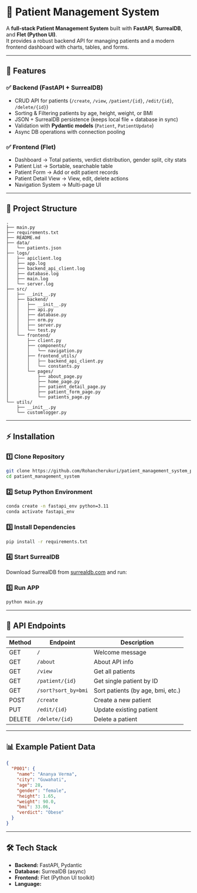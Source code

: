 # 🏥 Patient Management System

A **full-stack Patient Management System** built with **FastAPI**, **SurrealDB**, and **Flet (Python UI)**.  
It provides a robust backend API for managing patients and a modern frontend dashboard with charts, tables, and forms.

---

## 🚀 Features

### ✅ Backend (FastAPI + SurrealDB)
- CRUD API for patients (`/create`, `/view`, `/patient/{id}`, `/edit/{id}`, `/delete/{id}`)
- Sorting & Filtering patients by age, height, weight, or BMI
- JSON + SurrealDB persistence (keeps local file + database in sync)
- Validation with **Pydantic models** (`Patient`, `PatientUpdate`)
- Async DB operations with connection pooling

### ✅ Frontend (Flet)
- Dashboard → Total patients, verdict distribution, gender split, city stats
- Patient List → Sortable, searchable table
- Patient Form → Add or edit patient records
- Patient Detail View → View, edit, delete actions
- Navigation System → Multi-page UI

---

## 📂 Project Structure

```
.
├── main.py
├── requirements.txt
├── README.md
├── data/
│   └── patients.json
├── logs/
│   ├── apiclient.log
│   ├── app.log
│   ├── backend_api_client.log
│   ├── database.log
│   ├── main.log
│   └── server.log
├── src/
│   ├── __init__.py
│   ├── backend/
│   │   ├── __init__.py
│   │   ├── api.py
│   │   ├── database.py
│   │   ├── orm.py
│   │   ├── server.py
│   │   └── test.py
│   └── frontend/
│       ├── client.py
│       ├── components/
│       │   └── navigation.py
│       ├── frontend_utils/
│       │   ├── backend_api_client.py
│       │   └── constants.py
│       └── pages/
│           ├── about_page.py
│           ├── home_page.py
│           ├── patient_detail_page.py
│           ├── patient_form_page.py
│           └── patients_page.py
└── utils/
    ├── __init__.py
    └── customlogger.py
```

---

## ⚡ Installation

### 1️⃣ Clone Repository
```bash
git clone https://github.com/Rohancherukuri/patient_management_system_project.git
cd patient_management_system
```

### 2️⃣ Setup Python Environment
```bash
conda create -n fastapi_env python=3.11
conda activate fastapi_env
```

### 3️⃣ Install Dependencies
```bash
pip install -r requirements.txt
```

### 4️⃣ Start SurrealDB
Download SurrealDB from [surrealdb.com](https://surrealdb.com) and run:

### 5️⃣ Run APP
```bash
python main.py
```

---

## 🔑 API Endpoints

| Method | Endpoint         | Description                          |
|--------|------------------|--------------------------------------|
| GET    | `/`              | Welcome message                      |
| GET    | `/about`         | About API info                       |
| GET    | `/view`          | Get all patients                     |
| GET    | `/patient/{id}`  | Get single patient by ID             |
| GET    | `/sort?sort_by=bmi` | Sort patients (by age, bmi, etc.) |
| POST   | `/create`        | Create a new patient                 |
| PUT    | `/edit/{id}`     | Update existing patient              |
| DELETE | `/delete/{id}`   | Delete a patient                     |

---

## 📊 Example Patient Data

```json
{
  "P001": {
    "name": "Ananya Verma",
    "city": "Guwahati",
    "age": 28,
    "gender": "female",
    "height": 1.65,
    "weight": 90.0,
    "bmi": 33.06,
    "verdict": "Obese"
  }
}
```

---

## 🛠️ Tech Stack

- **Backend:** FastAPI, Pydantic  
- **Database:** SurrealDB (async)  
- **Frontend:** Flet (Python UI toolkit)  
- **Language:**